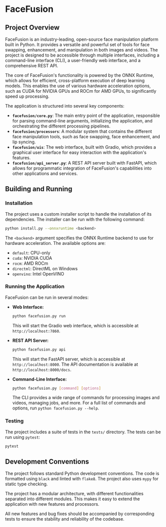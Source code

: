 # FaceFusion

## Project Overview

FaceFusion is an industry-leading, open-source face manipulation platform built in Python. It provides a versatile and powerful set of tools for face swapping, enhancement, and manipulation in both images and videos. The project is designed to be accessible through multiple interfaces, including a command-line interface (CLI), a user-friendly web interface, and a comprehensive REST API.

The core of FaceFusion's functionality is powered by the ONNX Runtime, which allows for efficient, cross-platform execution of deep learning models. This enables the use of various hardware acceleration options, such as CUDA for NVIDIA GPUs and ROCm for AMD GPUs, to significantly speed up processing.

The application is structured into several key components:

- **`facefusion/core.py`**: The main entry point of the application, responsible for parsing command-line arguments, initializing the application, and orchestrating the different processing pipelines.
- **`facefusion/processors`**: A modular system that contains the different face manipulation tools, such as face swapping, face enhancement, and lip syncing.
- **`facefusion/uis`**: The web interface, built with Gradio, which provides a graphical user interface for easy interaction with the application's features.
- **`facefusion/api_server.py`**: A REST API server built with FastAPI, which allows for programmatic integration of FaceFusion's capabilities into other applications and services.

## Building and Running

### Installation

The project uses a custom installer script to handle the installation of its dependencies. The installer can be run with the following command:

```bash
python install.py --onnxruntime <backend>
```

The `<backend>` argument specifies the ONNX Runtime backend to use for hardware acceleration. The available options are:

- `default`: CPU-only
- `cuda`: NVIDIA CUDA
- `rocm`: AMD ROCm
- `directml`: DirectML on Windows
- `openvino`: Intel OpenVINO

### Running the Application

FaceFusion can be run in several modes:

- **Web Interface:**
  ```bash
  python facefusion.py run
  ```
  This will start the Gradio web interface, which is accessible at `http://localhost:7860`.

- **REST API Server:**
  ```bash
  python facefusion.py api
  ```
  This will start the FastAPI server, which is accessible at `http://localhost:8000`. The API documentation is available at `http://localhost:8000/docs`.

- **Command-Line Interface:**
  ```bash
  python facefusion.py [command] [options]
  ```
  The CLI provides a wide range of commands for processing images and videos, managing jobs, and more. For a full list of commands and options, run `python facefusion.py --help`.

### Testing

The project includes a suite of tests in the `tests/` directory. The tests can be run using `pytest`:

```bash
pytest
```

## Development Conventions

The project follows standard Python development conventions. The code is formatted using `black` and linted with `flake8`. The project also uses `mypy` for static type checking.

The project has a modular architecture, with different functionalities separated into different modules. This makes it easy to extend the application with new features and processors.

All new features and bug fixes should be accompanied by corresponding tests to ensure the stability and reliability of the codebase.
